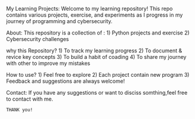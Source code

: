My Learning Projects:
        Welcome to my learning repository! This repo contains various projects, exercise, and experiments as I progress in my journey of programming and cybersecurity.

About:
    This repository is a collection of :
      1) Python projects and exercise
      2) Cybersecurity challenges

why this Repository?
    1) To track my learning progress
    2) To document & revice key concepts
    3) To build a habit of coading
    4) To share my journey with other to improve my mistakes

How to use?
    1) Feel free to explore
    2) Each project contain new program
    3) Feedback and suggestions are always welcome!

Contact:
    If you have any suggestions or want to disciss somthing,feel free to contact with me.


    THANK you!
